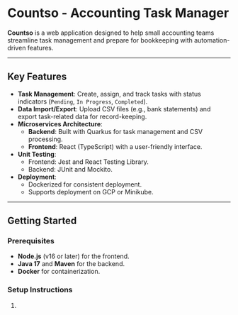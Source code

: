 # Countso - Accounting Task Manager

**Countso** is a web application designed to help small accounting teams streamline task management and prepare for bookkeeping with automation-driven features.

---

## Key Features

- **Task Management**: Create, assign, and track tasks with status indicators (`Pending`, `In Progress`, `Completed`).
- **Data Import/Export**: Upload CSV files (e.g., bank statements) and export task-related data for record-keeping.
- **Microservices Architecture**:
  - **Backend**: Built with Quarkus for task management and CSV processing.
  - **Frontend**: React (TypeScript) with a user-friendly interface.
- **Unit Testing**:
  - Frontend: Jest and React Testing Library.
  - Backend: JUnit and Mockito.
- **Deployment**:
  - Dockerized for consistent deployment.
  - Supports deployment on GCP or Minikube.

---

## Getting Started

### Prerequisites
- **Node.js** (v16 or later) for the frontend.
- **Java 17** and **Maven** for the backend.
- **Docker** for containerization.

### Setup Instructions
1. 
